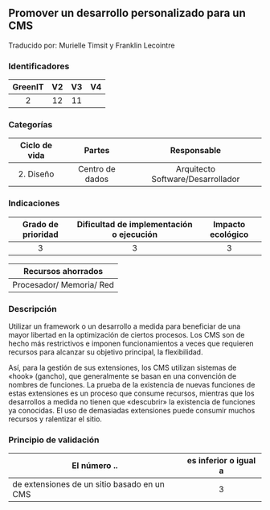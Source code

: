 ## Promover un desarrollo personalizado para un CMS
Traducido por: Murielle Timsit y Franklin Lecointre

### Identificadores

| GreenIT |  V2  |  V3  |  V4  |
|:-------:|:----:|:----:|:----:|
| 2 | 12  | 11  |   |

### Categorías

| Ciclo de vida | Partes | Responsable  |
|:---------:|:----:|:----:|
| 2. Diseño | Centro de dados | Arquitecto Software/Desarrollador |

### Indicaciones

| Grado de prioridad   | Dificultad de implementación o ejecución | Impacto ecológico   |
|:-------------------:|:-------------------------:|:---------------------:|
| 3 | 3 | 3 |

|Recursos ahorrados |
|:----------------------------------------------------------:|
| Procesador/ Memoria/ Red  |

### Descripción

Utilizar un framework o un desarrollo a medida para beneficiar de una mayor libertad en la optimización de ciertos procesos.
Los CMS son de hecho más restrictivos e imponen funcionamientos a veces que requieren recursos para alcanzar su objetivo principal, la flexibilidad.

Así, para la gestión de sus extensiones, los CMS utilizan sistemas de «hook» (gancho), que generalmente se basan en una convención de nombres de funciones.
La prueba de la existencia de nuevas funciones de estas extensiones es un proceso que consume recursos, mientras que los desarrollos a medida no tienen que «descubrir» la existencia de funciones ya conocidas. El uso de demasiadas extensiones puede consumir muchos recursos y ralentizar el sitio.

### Principio de validación

| El número ..   | es inferior o igual a   |  
|-------------------|:-------------------------:|
| de extensiones de un sitio basado en un CMS  | 3  |


